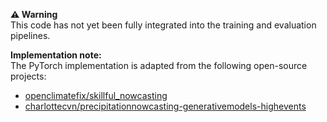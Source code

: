 **⚠️ Warning**  
This code has not yet been fully integrated into the training and evaluation pipelines.  
  
**Implementation note:**  
The PyTorch implementation is adapted from the following open-source projects:  
- [openclimatefix/skillful_nowcasting](https://github.com/openclimatefix/skillful_nowcasting)  
- [charlottecvn/precipitationnowcasting-generativemodels-highevents](https://github.com/charlottecvn/precipitationnowcasting-generativemodels-highevents)  
